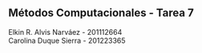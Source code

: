 Métodos Computacionales - Tarea 7
---------------------------------
Elkin R. Alvis Narváez - 201112664  
Carolina Duque Sierra - 201223365

